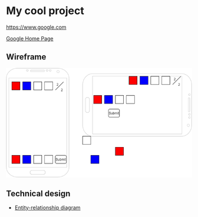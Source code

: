 # My cool project

<https://www.google.com>

[Google Home Page](https://www.google.com)

## Wireframe

[![Codebreaker wireframe diagram](img/wireframe.png)](pdf.wireframe.pdf)

## Technical design

* [Entity-relationship diagram](entity-relationship.md)